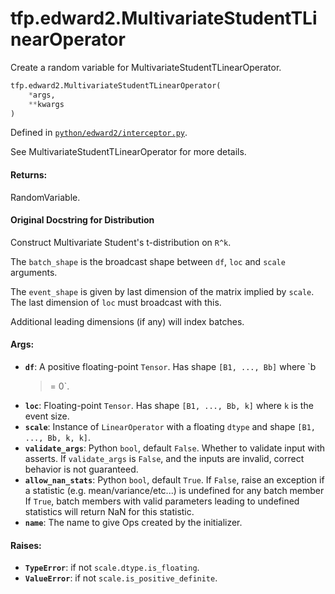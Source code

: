 <div itemscope itemtype="http://developers.google.com/ReferenceObject">
<meta itemprop="name" content="tfp.edward2.MultivariateStudentTLinearOperator" />
<meta itemprop="path" content="Stable" />
</div>

# tfp.edward2.MultivariateStudentTLinearOperator

Create a random variable for MultivariateStudentTLinearOperator.

``` python
tfp.edward2.MultivariateStudentTLinearOperator(
    *args,
    **kwargs
)
```



Defined in [`python/edward2/interceptor.py`](https://github.com/tensorflow/probability/tree/master/tensorflow_probability/python/edward2/interceptor.py).

<!-- Placeholder for "Used in" -->

See MultivariateStudentTLinearOperator for more details.

#### Returns:

RandomVariable.


#### Original Docstring for Distribution

Construct Multivariate Student's t-distribution on `R^k`.

The `batch_shape` is the broadcast shape between `df`, `loc` and `scale`
arguments.

The `event_shape` is given by last dimension of the matrix implied by
`scale`. The last dimension of `loc` must broadcast with this.

Additional leading dimensions (if any) will index batches.

#### Args:


* <b>`df`</b>: A positive floating-point `Tensor`. Has shape `[B1, ..., Bb]` where `b
  >= 0`.
* <b>`loc`</b>: Floating-point `Tensor`. Has shape `[B1, ..., Bb, k]` where `k` is
  the event size.
* <b>`scale`</b>: Instance of `LinearOperator` with a floating `dtype` and shape
  `[B1, ..., Bb, k, k]`.
* <b>`validate_args`</b>: Python `bool`, default `False`. Whether to validate input
  with asserts. If `validate_args` is `False`, and the inputs are invalid,
  correct behavior is not guaranteed.
* <b>`allow_nan_stats`</b>: Python `bool`, default `True`. If `False`, raise an
  exception if a statistic (e.g. mean/variance/etc...) is undefined for
  any batch member If `True`, batch members with valid parameters leading
  to undefined statistics will return NaN for this statistic.
* <b>`name`</b>: The name to give Ops created by the initializer.


#### Raises:


* <b>`TypeError`</b>: if not `scale.dtype.is_floating`.
* <b>`ValueError`</b>: if not `scale.is_positive_definite`.